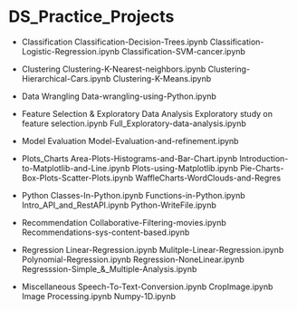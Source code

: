 # DS_Practice_Projects 
- Classification
Classification-Decision-Trees.ipynb
Classification-Logistic-Regression.ipynb
Classification-SVM-cancer.ipynb

- Clustering
Clustering-K-Nearest-neighbors.ipynb
Clustering-Hierarchical-Cars.ipynb
Clustering-K-Means.ipynb

- Data Wrangling
Data-wrangling-using-Python.ipynb

- Feature Selection & Exploratory Data Analysis
Exploratory study on feature selection.ipynb
Full_Exploratory-data-analysis.ipynb

- Model Evaluation
Model-Evaluation-and-refinement.ipynb

- Plots_Charts
Area-Plots-Histograms-and-Bar-Chart.ipynb
Introduction-to-Matplotlib-and-Line.ipynb
Plots-using-Matplotlib.ipynb
Pie-Charts-Box-Plots-Scatter-Plots.ipynb
WaffleCharts-WordClouds-and-Regres

- Python
Classes-In-Python.ipynb
Functions-in-Python.ipynb
Intro_API_and_RestAPI.ipynb
Python-WriteFile.ipynb


- Recommendation
Collaborative-Filtering-movies.ipynb
Recommendations-sys-content-based.ipynb

- Regression
Linear-Regression.ipynb
Mulitple-Linear-Regression.ipynb
Polynomial-Regression.ipynb
Regression-NoneLinear.ipynb
Regresssion-Simple_&_Multiple-Analysis.ipynb

- Miscellaneous
Speech-To-Text-Conversion.ipynb
CropImage.ipynb
Image Processing.ipynb
Numpy-1D.ipynb
